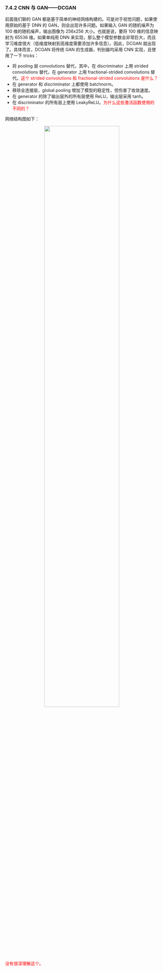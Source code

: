 

### 7.4.2 CNN 与 GAN——DCGAN

前面我们聊的 GAN 都是基于简单的神经网络构建的。可是对于视觉问题，如果使用原始的基于 DNN 的 GAN，则会出现许多问题。如果输入 GAN 的随机噪声为 100 维的随机噪声，输出图像为 256x256 大小。也就是说，要将 100 维的信息映射为 65536 维。如果单纯用 DNN 来实现，那么整个模型参数会非常巨大，而且学习难度很大（低维度映射到高维度需要添加许多信息）。因此，DCGAN 就出现了。具体而言，DCGAN 将传统 GAN 的生成器，判别器均采用 CNN 实现，且使用了一下 tricks：

- 将 pooling 层 convolutions 替代，其中，在 discriminator 上用 strided convolutions 替代，在 generator 上用 fractional-strided convolutions 替代。<span style="color:red;">这个 strided convolutions 和  fractional-strided convolutions 是什么？</span>
- 在 generator 和 discriminator 上都使用 batchnorm。
- 移除全连接层，global pooling 增加了模型的稳定性，但伤害了收敛速度。
- 在 generator 的除了输出层外的所有层使用 ReLU，输出层采用 tanh。
- 在 discriminator 的所有层上使用 LeakyReLU。<span style="color:red;">为什么这些激活函数使用的不同的？</span>

网络结构图如下：


<p align="center">
    <img width="70%" height="70%" src="http://images.iterate.site/blog/image/20190722/01ReD4yfkjYb.png?imageslim">
</p>

<span style="color:red;">没有很深理解这个。</span>
